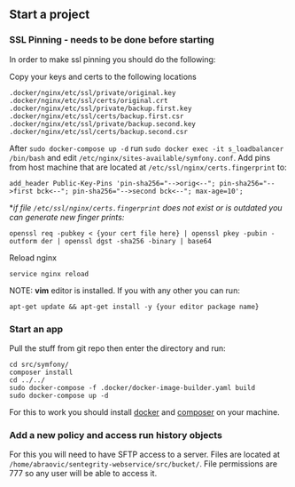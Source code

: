 ## Start a project

### SSL Pinning - needs to be done before starting
In order to make ssl pinning you should do the following:

Copy your keys and certs to the following locations
```
.docker/nginx/etc/ssl/private/original.key
.docker/nginx/etc/ssl/certs/original.crt
.docker/nginx/etc/ssl/private/backup.first.key
.docker/nginx/etc/ssl/certs/backup.first.csr
.docker/nginx/etc/ssl/private/backup.second.key
.docker/nginx/etc/ssl/certs/backup.second.csr
```
After `sudo docker-compose up -d` run `sudo docker exec -it s_loadbalancer /bin/bash` and edit `/etc/nginx/sites-available/symfony.conf`. Add pins from host machine that are located at `/etc/ssl/nginx/certs.fingerprint` to:
```
add_header Public-Key-Pins 'pin-sha256="-->orig<--"; pin-sha256="-->first bck<--"; pin-sha256="-->second bck<--"; max-age=10';
```
**if file `/etc/ssl/nginx/certs.fingerprint` does not exist or is outdated you can generate new finger prints:*
```
openssl req -pubkey < {your cert file here} | openssl pkey -pubin -outform der | openssl dgst -sha256 -binary | base64
```
Reload nginx
```
service nginx reload
```
NOTE: **vim** editor is installed. If you with any other you can run:

```
apt-get update && apt-get install -y {your editor package name}
```

### Start an app

Pull the stuff from git repo then enter the directory and run:

```
cd src/symfony/
composer install
cd ../../
sudo docker-compose -f .docker/docker-image-builder.yaml build
sudo docker-compose up -d
```

For this to work you should install [docker] and [composer] on your machine.

### Add a new policy and access run history objects

For this you will need to have SFTP access to a server. Files are located at `/home/abraovic/sentegrity-webservice/src/bucket/`. File permissions are 777 so any user will be able to access it.

[composer]: http://getcomposer.org/
[docker]: https://docs.docker.com/engine/installation/